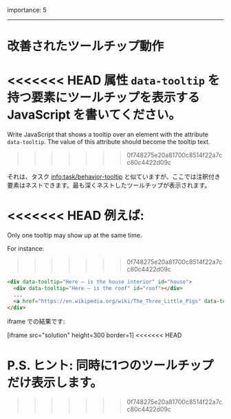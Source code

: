 importance: 5

---

# 改善されたツールチップ動作

<<<<<<< HEAD
属性 `data-tooltip` を持つ要素にツールチップを表示する JavaScript を書いてください。
=======
Write JavaScript that shows a tooltip over an element with the attribute `data-tooltip`. The value of this attribute should become the tooltip text.
>>>>>>> 0f748275e20a81700c8514f22a7cc80c4422d09c

それは、タスク <info:task/behavior-tooltip> と似ていますが、ここでは注釈付き要素はネストできます。最も深くネストしたツールチップが表示されます。

<<<<<<< HEAD
例えば:
=======
Only one tooltip may show up at the same time.

For instance:
>>>>>>> 0f748275e20a81700c8514f22a7cc80c4422d09c

```html
<div data-tooltip="Here – is the house interior" id="house">
  <div data-tooltip="Here – is the roof" id="roof"></div>
  ...
  <a href="https://en.wikipedia.org/wiki/The_Three_Little_Pigs" data-tooltip="Read on…">Hover over me</a>
</div>
```

iframe での結果です:

[iframe src="solution" height=300 border=1]
<<<<<<< HEAD

P.S. ヒント: 同時に1つのツールチップだけ表示します。
=======
>>>>>>> 0f748275e20a81700c8514f22a7cc80c4422d09c
